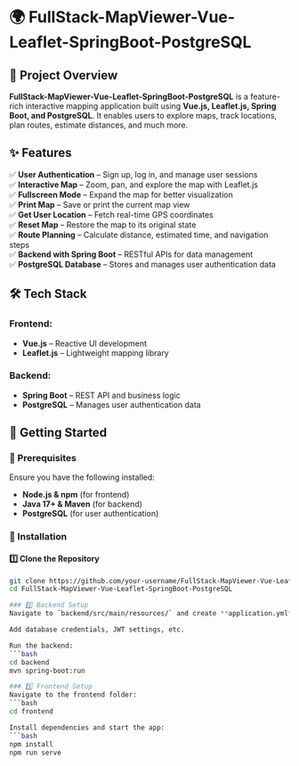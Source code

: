 # 🌍 FullStack-MapViewer-Vue-Leaflet-SpringBoot-PostgreSQL  

## 📌 Project Overview  
**FullStack-MapViewer-Vue-Leaflet-SpringBoot-PostgreSQL** is a feature-rich interactive mapping application built using **Vue.js, Leaflet.js, Spring Boot, and PostgreSQL**. It enables users to explore maps, track locations, plan routes, estimate distances, and much more.

## ✨ Features  
✅ **User Authentication** – Sign up, log in, and manage user sessions  
✅ **Interactive Map** – Zoom, pan, and explore the map with Leaflet.js  
✅ **Fullscreen Mode** – Expand the map for better visualization  
✅ **Print Map** – Save or print the current map view  
✅ **Get User Location** – Fetch real-time GPS coordinates  
✅ **Reset Map** – Restore the map to its original state  
✅ **Route Planning** – Calculate distance, estimated time, and navigation steps  
✅ **Backend with Spring Boot** – RESTful APIs for data management  
✅ **PostgreSQL Database** – Stores and manages user authentication data  

## 🛠️ Tech Stack  
### Frontend:  
- **Vue.js** – Reactive UI development  
- **Leaflet.js** – Lightweight mapping library  

### Backend:  
- **Spring Boot** – REST API and business logic  
- **PostgreSQL** – Manages user authentication data  

## 🚀 Getting Started  

### 📌 Prerequisites  
Ensure you have the following installed:  
- **Node.js & npm** (for frontend)  
- **Java 17+ & Maven** (for backend)  
- **PostgreSQL** (for user authentication)  

### 🔧 Installation  

#### 1️⃣ Clone the Repository  
```bash
git clone https://github.com/your-username/FullStack-MapViewer-Vue-Leaflet-SpringBoot-PostgreSQL.git
cd FullStack-MapViewer-Vue-Leaflet-SpringBoot-PostgreSQL

### 2️⃣ Backend Setup  
Navigate to `backend/src/main/resources/` and create **application.yml**  

Add database credentials, JWT settings, etc.  

Run the backend:  
```bash
cd backend
mvn spring-boot:run

### 3️⃣ Frontend Setup  
Navigate to the frontend folder:  
```bash
cd frontend

Install dependencies and start the app:
```bash
npm install
npm run serve
